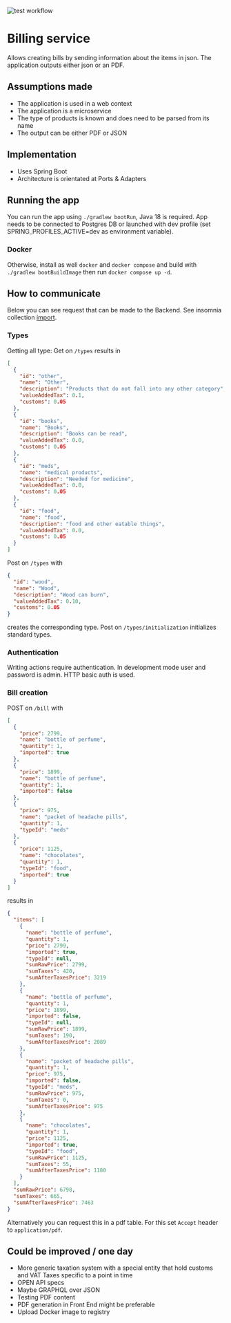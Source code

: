 ![test workflow](https://github.com/1-alex98/billing/actions/workflows/test.yml/badge.svg)
# Billing service
Allows creating bills by sending information about the items in json. The application outputs either json or an PDF.
## Assumptions made
- The application is used in a web context
- The application is a microservice
- The type of products is known and does need to be parsed from its name
- The output can be either PDF or JSON
## Implementation
- Uses Spring Boot
- Architecture is orientated at Ports & Adapters
## Running the app
You can run the app using `./gradlew bootRun`, Java 18 is required.
App needs to be connected to Postgres DB or launched with dev profile (set SPRING_PROFILES_ACTIVE=dev as environment
variable).

### Docker

Otherwise, install as well `docker` and `docker compose` and build with `./gradlew bootBuildImage` then
run `docker compose up -d`.

## How to communicate

Below you can see request that can be made to the Backend.
See insomnia collection [import](docs/billing.yaml).

### Types

Getting all type:
Get on `/types` results in

```json
[
  {
    "id": "other",
    "name": "Other",
    "description": "Products that do not fall into any other category",
    "valueAddedTax": 0.1,
    "customs": 0.05
  },
  {
    "id": "books",
    "name": "Books",
    "description": "Books can be read",
    "valueAddedTax": 0.0,
    "customs": 0.05
  },
  {
    "id": "meds",
    "name": "medical products",
    "description": "Needed for medicine",
    "valueAddedTax": 0.0,
    "customs": 0.05
  },
  {
    "id": "food",
    "name": "food",
    "description": "food and other eatable things",
    "valueAddedTax": 0.0,
    "customs": 0.05
  }
]
```

Post on `/types` with

```json
{
  "id": "wood",
  "name": "Wood",
  "description": "Wood can burn",
  "valueAddedTax": 0.10,
  "customs": 0.05
}
```

creates the corresponding type.
Post on `/types/initialization` initializes standard types.

### Authentication

Writing actions require authentication. In development mode user and password is admin. HTTP basic auth is used.

### Bill creation

POST on `/bill` with

```json
[
  {
    "price": 2799,
    "name": "bottle of perfume",
    "quantity": 1,
    "imported": true
  },
  {
    "price": 1899,
    "name": "bottle of perfume",
    "quantity": 1,
    "imported": false
  },
  {
    "price": 975,
    "name": "packet of headache pills",
    "quantity": 1,
    "typeId": "meds"
  },
  {
    "price": 1125,
    "name": "chocolates",
    "quantity": 1,
    "typeId": "food",
    "imported": true
  }
]
```
results in

```json
{
  "items": [
    {
      "name": "bottle of perfume",
      "quantity": 1,
      "price": 2799,
      "imported": true,
      "typeId": null,
      "sumRawPrice": 2799,
      "sumTaxes": 420,
      "sumAfterTaxesPrice": 3219
    },
    {
      "name": "bottle of perfume",
      "quantity": 1,
      "price": 1899,
      "imported": false,
      "typeId": null,
      "sumRawPrice": 1899,
      "sumTaxes": 190,
      "sumAfterTaxesPrice": 2089
    },
    {
      "name": "packet of headache pills",
      "quantity": 1,
      "price": 975,
      "imported": false,
      "typeId": "meds",
      "sumRawPrice": 975,
      "sumTaxes": 0,
      "sumAfterTaxesPrice": 975
    },
    {
      "name": "chocolates",
      "quantity": 1,
      "price": 1125,
      "imported": true,
      "typeId": "food",
      "sumRawPrice": 1125,
      "sumTaxes": 55,
      "sumAfterTaxesPrice": 1180
    }
  ],
  "sumRawPrice": 6798,
  "sumTaxes": 665,
  "sumAfterTaxesPrice": 7463
}
```

Alternatively you can request this in a pdf table. For this set `Accept` header to `application/pdf`.

## Could be improved / one day

- More generic taxation system with a special entity that hold customs and VAT Taxes specific to a point in time
- OPEN API specs
- Maybe GRAPHQL over JSON
- Testing PDF content
- PDF generation in Front End might be preferable
- Upload Docker image to registry
